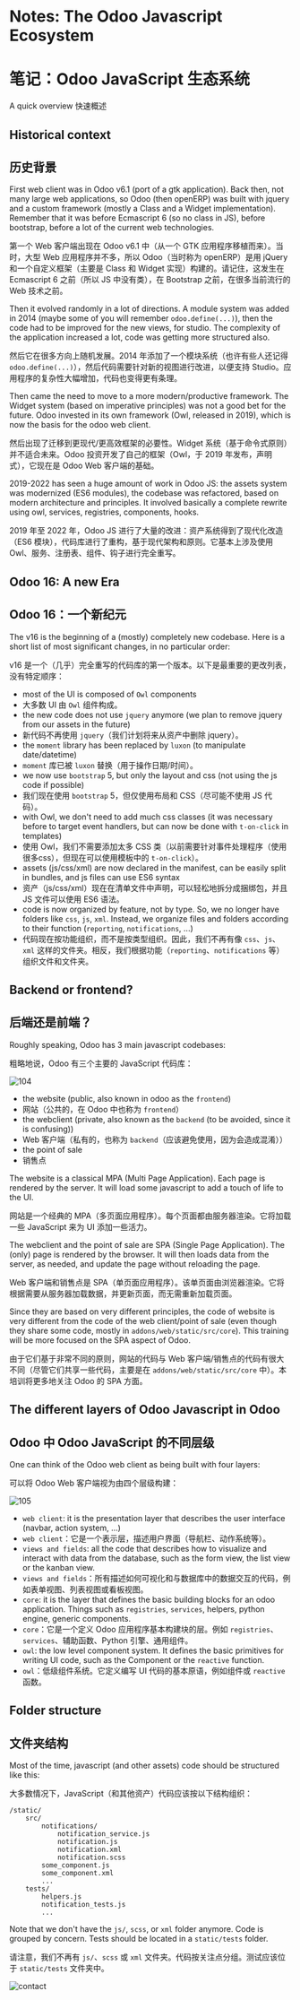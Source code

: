 # Notes: The Odoo Javascript Ecosystem
# 笔记：Odoo JavaScript 生态系统

A quick overview
快速概述

## Historical context
## 历史背景

First web client was in Odoo v6.1 (port of a gtk application). Back then,
not many large web applications, so Odoo (then openERP) was built with jquery
and a custom framework (mostly a Class and a Widget implementation). Remember
that it was before Ecmascript 6 (so no class in JS), before bootstrap, before
a lot of the current web technologies.

第一个 Web 客户端出现在 Odoo v6.1 中（从一个 GTK 应用程序移植而来）。当时，大型 Web 应用程序并不多，所以 Odoo（当时称为 openERP）是用 jQuery 和一个自定义框架（主要是 Class 和 Widget 实现）构建的。请记住，这发生在 Ecmascript 6 之前（所以 JS 中没有类），在 Bootstrap 之前，在很多当前流行的 Web 技术之前。

Then it evolved randomly in a lot of directions. A module system was added in
2014 (maybe some of you will remember `odoo.define(...)`), then the code had to
be improved for the new views, for studio. The complexity of the application
increased a lot, code was getting more structured also.

然后它在很多方向上随机发展。2014 年添加了一个模块系统（也许有些人还记得 `odoo.define(...)`），然后代码需要针对新的视图进行改进，以便支持 Studio。应用程序的复杂性大幅增加，代码也变得更有条理。

Then came the need to move to a more modern/productive framework. The Widget system
(based on imperative principles) was not a good bet for the future. Odoo invested
in its own framework (Owl, released in 2019), which is now the basis for the odoo
web client.

然后出现了迁移到更现代/更高效框架的必要性。Widget 系统（基于命令式原则）并不适合未来。Odoo 投资开发了自己的框架（Owl，于 2019 年发布，声明式），它现在是 Odoo Web 客户端的基础。

2019-2022 has seen a huge amount of work in Odoo JS: the assets system was
modernized (ES6 modules), the codebase was refactored, based on modern architecture
and principles. It involved basically a complete rewrite using owl, services,
registries, components, hooks.

2019 年至 2022 年，Odoo JS 进行了大量的改进：资产系统得到了现代化改造（ES6 模块），代码库进行了重构，基于现代架构和原则。它基本上涉及使用 Owl、服务、注册表、组件、钩子进行完全重写。

## Odoo 16: A new Era
## Odoo 16：一个新纪元

The v16 is the beginning of a (mostly) completely new codebase. Here is a short
list of most significant changes, in no particular order:

v16 是一个（几乎）完全重写的代码库的第一个版本。以下是最重要的更改列表，没有特定顺序：

- most of the UI is composed of `Owl` components
- 大多数 UI 由 `Owl` 组件构成。
- the new code does not use `jquery` anymore (we plan to remove jquery from our assets in the future)
- 新代码不再使用 `jquery`（我们计划将来从资产中删除 jquery）。
- the `moment` library has been replaced by `luxon` (to manipulate date/datetime)
- `moment` 库已被 `luxon` 替换（用于操作日期/时间）。
- we now use `bootstrap` 5, but only the layout and css (not using the js code if possible)
- 我们现在使用 `bootstrap` 5，但仅使用布局和 CSS（尽可能不使用 JS 代码）。
- with Owl, we don't need to add much css classes (it was necessary before to target event handlers, but can
  now be done with `t-on-click` in templates)
- 使用 Owl，我们不需要添加太多 CSS 类（以前需要针对事件处理程序（使用很多css），但现在可以使用模板中的 `t-on-click`）。  
- assets (js/css/xml) are now declared in the manifest, can be easily split in
  bundles, and js files can use ES6 syntax
- 资产（js/css/xml）现在在清单文件中声明，可以轻松地拆分成捆绑包，并且 JS 文件可以使用 ES6 语法。  
- code is now organized by feature, not by type. So, we no longer have folders like
  `css`, `js`, `xml`. Instead, we organize files and folders according to their
  function (`reporting`, `notifications`, ...)
- 代码现在按功能组织，而不是按类型组织。因此，我们不再有像 `css`、`js`、`xml` 这样的文件夹。相反，我们根据功能（`reporting`、`notifications` 等）组织文件和文件夹。

## Backend or frontend?
## 后端还是前端？

Roughly speaking, Odoo has 3 main javascript codebases:

粗略地说，Odoo 有三个主要的 JavaScript 代码库：

![104](notes/104.png)

- the website (public, also known in odoo as the `frontend`)
- 网站（公共的，在 Odoo 中也称为 `frontend`）
- the webclient (private, also known as the `backend` (to be avoided, since it is confusing))
- Web 客户端（私有的，也称为 `backend`（应该避免使用，因为会造成混淆））
- the point of sale
- 销售点

The website is a classical MPA (Multi Page Application). Each page is rendered
by the server. It will load some javascript to add a touch of life to the UI.

网站是一个经典的 MPA（多页面应用程序）。每个页面都由服务器渲染。它将加载一些 JavaScript 来为 UI 添加一些活力。

The webclient and the point of sale are SPA (Single Page Application). The (only)
page is rendered by the browser. It will then loads data from the server, as
needed, and update the page without reloading the page.

Web 客户端和销售点是 SPA（单页面应用程序）。该单页面由浏览器渲染。它将根据需要从服务器加载数据，并更新页面，而无需重新加载页面。

Since they are based on very different principles, the code of website is very
different from the code of the web client/point of sale (even though they share
some code, mostly in `addons/web/static/src/core`). This training will be
more focused on the SPA aspect of Odoo.

由于它们基于非常不同的原则，网站的代码与 Web 客户端/销售点的代码有很大不同（尽管它们共享一些代码，主要是在 `addons/web/static/src/core` 中）。本培训将更多地关注 Odoo 的 SPA 方面。

## The different layers of Odoo Javascript in Odoo
## Odoo 中 Odoo JavaScript 的不同层级

One can think of the Odoo web client as being built with four layers:

可以将 Odoo Web 客户端视为由四个层级构建：

![105](notes/105.png)

- `web client`: it is the presentation layer that describes the
  user interface (navbar, action system, ...)
- `web client`：它是一个表示层，描述用户界面（导航栏、动作系统等）。  
- `views and fields`: all the code that describes how to visualize and interact with data
  from the database, such as the form view, the list view or the kanban view.
- `views and fields`：所有描述如何可视化和与数据库中的数据交互的代码，例如表单视图、列表视图或看板视图。  
- `core`: it is the layer that defines the basic building blocks
  for an odoo application. Things such as `registries`, `services`, helpers,
  python engine, generic components.
- `core`：它是一个定义 Odoo 应用程序基本构建块的层。例如 `registries`、`services`、辅助函数、Python 引擎、通用组件。  
- `owl`: the low level component system. It defines the basic
  primitives for writing UI code, such as the Component or the `reactive` function.
- `owl`：低级组件系统。它定义编写 UI 代码的基本原语，例如组件或 `reactive` 函数。

## Folder structure
## 文件夹结构

Most of the time, javascript (and other assets) code should be structured like
this:

大多数情况下，JavaScript（和其他资产）代码应该按以下结构组织：

```
/static/
    src/
        notifications/
            notification_service.js
            notification.js
            notification.xml
            notification.scss
        some_component.js
        some_component.xml
        ...
    tests/
        helpers.js
        notification_tests.js
        ...
```

Note that we don't have the `js/`, `scss`, or `xml` folder anymore. Code is
grouped by concern. Tests should be located in a `static/tests` folder.

请注意，我们不再有 `js/`、`scss` 或 `xml` 文件夹。代码按关注点分组。测试应该位于 `static/tests` 文件夹中。


![contact](notes/contact.png)